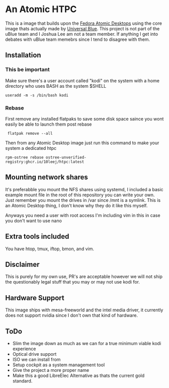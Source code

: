 # An Atomic HTPC

This is a image that builds upon the [Fedora Atomic Desktops](https://fedoraproject.org/atomic-desktops/) using the core image thats actually made by [Universal Blue](https://universal-blue.org/). This project is not part of the uBlue team and I Joshua Lee am not a team member. If anything I get into debates with uBlue team memebrs since I tend to disagree with them.

## Installation
### This be important
Make sure there's a user account called "kodi" on the system with a home directory who uses BASH as the system $SHELL

`` useradd -m -s /bin/bash kodi ``

### Rebase
First remove any installed flatpaks to save some disk space saince you wont easily be able to launch them post rebase

`` flatpak remove --all``

Then from any Atomic Desktop image just run this command to make your system a dedicated htpc

`` rpm-ostree rebase ostree-unverified-registry:ghcr.io/10leej/htpc:latest  ``

## Mounting network shares
It's preferabble you mount the NFS shares using systemd, I included a basic example mount file in the root of this repository you can write your own. Just remember you mount the drives in /var since /mnt is a symlink.
This is an Atomic Desktop thing, I don't know why they do it like this myself.

Anyways you need a user with root access I'm including vim in this in case you don't want to use nano

## Extra tools included
You have htop, tmux, iftop, bmon, and vim.

## Disclaimer
This is purely for my own use, PR's are acceptable however we will not ship the questionably legal stuff that you may or may not use kodi for.

## Hardware Support
This image ships with mesa-freeworld and the intel media driver, it currently does not support nvidia since I don't own that kind of hardware.

## ToDo
- Slim the image down as much as we can for a true minimum viable kodi experience
- Optical drive support
- ISO we can install from
- Setup cockpit as a system management tool
- Give the project a more proper name
- Make this a good LibreElec Alternative as thats the current gold standard.

